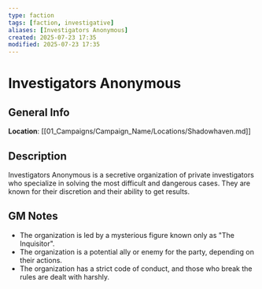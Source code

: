 ```yaml
---
type: faction
tags: [faction, investigative]
aliases: [Investigators Anonymous]
created: 2025-07-23 17:35
modified: 2025-07-23 17:35
---
```

# Investigators Anonymous

## General Info
**Location**: [[01_Campaigns/Campaign_Name/Locations/Shadowhaven.md]]

## Description
Investigators Anonymous is a secretive organization of private investigators who specialize in solving the most difficult and dangerous cases. They are known for their discretion and their ability to get results.

## GM Notes
- The organization is led by a mysterious figure known only as "The Inquisitor".
- The organization is a potential ally or enemy for the party, depending on their actions.
- The organization has a strict code of conduct, and those who break the rules are dealt with harshly.